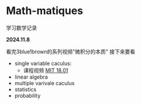 # Math-matiques
学习数学记录

**2024.11.8**

看完3blue1brown的系列视频"微积分的本质"
接下来要看
- single variable caculus:
  - 课程视频 [MIT 18.01](https://ocw.mit.edu/courses/18-01sc-single-variable-calculus-fall-2010/pages/syllabus/)
- linear algebra
- multiple varivale caculus
- statistics
- probability
